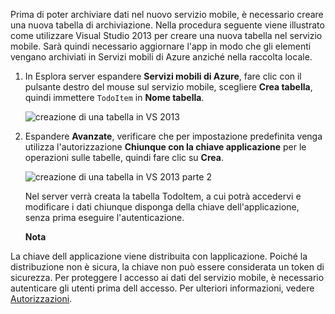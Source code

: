 Prima di poter archiviare dati nel nuovo servizio mobile, è necessario creare una nuova tabella di archiviazione. Nella procedura seguente viene illustrato come utilizzare Visual Studio 2013 per creare una nuova tabella nel servizio mobile. Sarà quindi necessario aggiornare l'app in modo che gli elementi vengano archiviati in Servizi mobili di Azure anziché nella raccolta locale.

1.  In Esplora server espandere **Servizi mobili di Azure**, fare clic con il pulsante destro del mouse sul servizio mobile, scegliere **Crea tabella**, quindi immettere `TodoItem` in **Nome tabella**.
    
    ![creazione di una tabella in VS
    2013](./media/mobile-services-create-new-table-vs2013/mobile-create-table-vs2013.png)

2.  Espandere **Avanzate**, verificare che per impostazione predefinita venga utilizza l'autorizzazione **Chiunque con la chiave applicazione** per le operazioni sulle tabelle, quindi fare clic su **Crea**.
    
    ![creazione di una tabella in VS 2013 parte
    2](./media/mobile-services-create-new-table-vs2013/mobile-create-table-vs2013-2.png)
    
    Nel server verrà creata la tabella TodoItem, a cui potrà accedervi e modificare i dati chiunque disponga della chiave dell'applicazione, senza prima eseguire l'autenticazione.
	<div class="dev-callout">

	**Nota**

La chiave dell applicazione viene distribuita con lapplicazione. Poiché la distribuzione non è sicura, la chiave non può essere considerata un token di sicurezza. Per proteggere l accesso ai dati del servizio mobile, è necessario autenticare gli utenti prima dell accesso. Per ulteriori informazioni, vedere [Autorizzazioni][1].
</div>



[1]: http://msdn.microsoft.com/it-it/library/windowsazure/jj193161.aspx